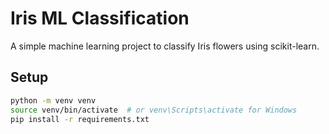 # Iris ML Classification

A simple machine learning project to classify Iris flowers using scikit-learn.

## Setup
```bash
python -m venv venv
source venv/bin/activate  # or venv\Scripts\activate for Windows
pip install -r requirements.txt
